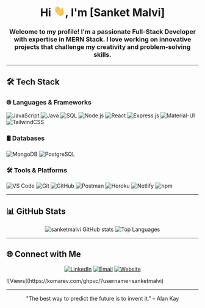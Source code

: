 <h1 align="center">Hi <img src="https://raw.githubusercontent.com/ABSphreak/ABSphreak/master/gifs/Hi.gif" width="30px">, I'm [Sanket Malvi]</h1>
<h3 align="center">Welcome to my profile! I'm a passionate Full-Stack Developer with expertise in MERN Stack. I love working on innovative projects that challenge my creativity and problem-solving skills.</h3>


---

## 🛠️ Tech Stack

### 🌐 Languages & Frameworks
![JavaScript](https://img.shields.io/badge/-JavaScript-F7DF1E?style=flat-square&logo=javascript&logoColor=black)
![Java](https://img.shields.io/badge/-Java-007396?style=flat-square&logo=java&logoColor=white)
![SQL](https://img.shields.io/badge/-SQL-003B57?style=flat-square&logo=postgresql&logoColor=white)
![Node.js](https://img.shields.io/badge/-Node.js-339933?style=flat-square&logo=node.js&logoColor=white)
![React](https://img.shields.io/badge/-React-61DAFB?style=flat-square&logo=react&logoColor=black)
![Express.js](https://img.shields.io/badge/-Express.js-000000?style=flat-square&logo=express&logoColor=white)
![Material-UI](https://img.shields.io/badge/-MaterialUI-0081CB?style=flat-square&logo=mui&logoColor=white)
![TailwindCSS](https://img.shields.io/badge/-TailwindCSS-38B2AC?style=flat-square&logo=tailwind-css&logoColor=white)

### 🛢️ Databases
![MongoDB](https://img.shields.io/badge/-MongoDB-47A248?style=flat-square&logo=mongodb&logoColor=white)
![PostgreSQL](https://img.shields.io/badge/-PostgreSQL-336791?style=flat-square&logo=postgresql&logoColor=white)

### 🛠 Tools & Platforms
![VS Code](https://img.shields.io/badge/-VSCode-007ACC?style=flat-square&logo=visual-studio-code&logoColor=white)
![Git](https://img.shields.io/badge/-Git-F05032?style=flat-square&logo=git&logoColor=white)
![GitHub](https://img.shields.io/badge/-GitHub-181717?style=flat-square&logo=github)
![Postman](https://img.shields.io/badge/-Postman-FF6C37?style=flat-square&logo=postman&logoColor=white)
![Heroku](https://img.shields.io/badge/-Heroku-430098?style=flat-square&logo=heroku&logoColor=white)
![Netlify](https://img.shields.io/badge/-Netlify-00C7B7?style=flat-square&logo=netlify&logoColor=white)
![npm](https://img.shields.io/badge/-npm-CB3837?style=flat-square&logo=npm&logoColor=white)

---

## 📊 GitHub Stats

<p align="center">
  <img src="https://github-readme-stats.vercel.app/api?username=sanketmalvi&show_icons=true&theme=radical" alt="sanketmalvi GitHub stats" />
  <img src="https://github-readme-stats.vercel.app/api/top-langs/?username=sanketmalvi&layout=compact&theme=radical" alt="Top Languages" />
</p>

---


## 🌐 Connect with Me

<p align="center">
  <a href="https://linkedin.com/in/sanket-malvi/"><img src="https://img.shields.io/badge/-LinkedIn-blue?style=flat-square&logo=linkedin" alt="LinkedIn"></a>
  <a href="mailto:sanketmalvi5@gmail.com"><img src="https://img.shields.io/badge/-Email-D14836?style=flat-square&logo=gmail&logoColor=white" alt="Email"></a>
  <a href="https://porfolio-website-delta.vercel.app/"><img src="https://img.shields.io/badge/-Website-47CCCC?style=flat-square&logo=internet-explorer&logoColor=white" alt="Website"></a>
</p>
![Views](https://komarev.com/ghpvc/?username=sanketmalvi)

---

<p align="center">"The best way to predict the future is to invent it." – Alan Kay</p>
